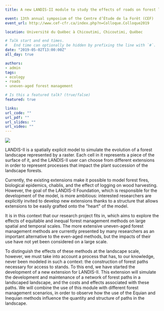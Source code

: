 ```yaml
---
title: A new LANDIS-II module to study the effects of roads on forest landscapes

event: 13th annual symposium of the Centre d’Étude de la Forêt (CEF)
event_url: http://www.cef-cfr.ca/index.php?n=Colloque.Colloque2019

location: Université du Québec à Chicoutimi, Chicoutimi, Québec

# Talk start and end times.
#   End time can optionally be hidden by prefixing the line with `#`.
date: "2019-05-02T13:00:00Z"
all_day: true

authors:
- admin
tags:
- ecology
- roads
- uneven-aged forest management

# Is this a featured talk? (true/false)
featured: true

links:
url_code: ""
url_pdf: ""
url_slides: ""
url_video: ""
---
```


![](./poster_final_colloque_cef_2019.png)

LANDIS-II is a spatially explicit model to simulate the evolution of a forest landscape represented by a raster. Each cell in it represents a piece of the surface of it, and the LANDIS-II user can choose from different extensions in order to represent processes that impact the plant succession of the landscape forests.

Currently, the existing extensions make it possible to model forest fires, biological epidemics, chablis, and the effect of logging on wood harvesting. However, the goal of the LANDIS-II Foundation, which is responsible for the development of the model, is more ambitious: interested researchers are explicitly invited to develop new extensions thanks to a structure that allows extensions to be easily grafted onto the "heart" of the model.

It is in this context that our research project fits in, which aims to explore the effects of equitable and inequal forest management methods on large spatial and temporal scales. The more extensive uneven-aged forest management methods are currently presented by many researchers as an important alternative to the even-aged methods, but the impacts of their use have not yet been considered on a large scale.

To distinguish the effects of these methods at the landscape scale, however, we must take into account a process that has, to our knowledge, never been modeled in such a context: the construction of forest paths necessary for access to stands. To this end, we have started the development of a new extension for LANDIS-II. This extension will simulate the development and maintenance of a network of forest paths in a landscaped landscape, and the costs and effects associated with these paths. We will combine the use of this module with different forest management scenarios, in order to observe how the use of the Equian and Inequian methods influence the quantity and structure of paths in the landscape.
